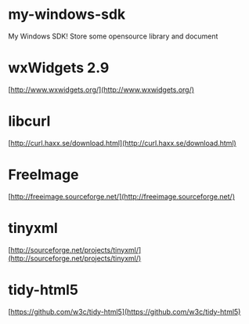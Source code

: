 my-windows-sdk
==============

My Windows SDK! Store some opensource library and document

# wxWidgets 2.9
[http://www.wxwidgets.org/](http://www.wxwidgets.org/)

# libcurl
[http://curl.haxx.se/download.html](http://curl.haxx.se/download.html)

# FreeImage
[http://freeimage.sourceforge.net/](http://freeimage.sourceforge.net/)

# tinyxml
[http://sourceforge.net/projects/tinyxml/](http://sourceforge.net/projects/tinyxml/)

# tidy-html5
[https://github.com/w3c/tidy-html5](https://github.com/w3c/tidy-html5)